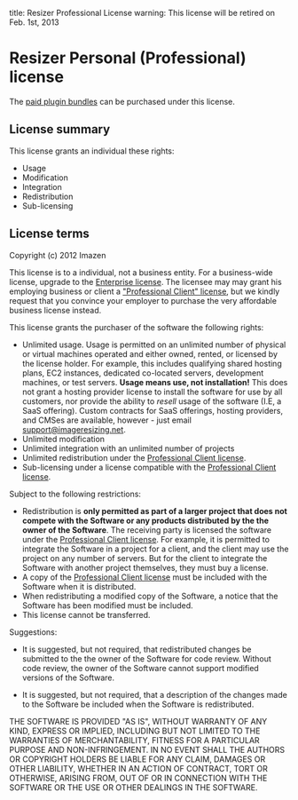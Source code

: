 title: Resizer Professional License
warning: This license will be retired on Feb. 1st, 2013

# Resizer Personal (Professional) license


The [paid plugin bundles](/plugins/bundles) can be purchased under this license. 

## License summary

This license grants an individual these rights:

 * Usage
 * Modification
 * Integration
 * Redistribution
 * Sub-licensing

## License terms

Copyright (c) 2012 Imazen

This license is to a individual, not a business entity.  For a business-wide license, upgrade to the [Enterprise license][enterprise].
The licensee may may grant his employing business or client a ["Professional Client" license][proclient], but we kindly request that you convince your employer to purchase the very affordable business license instead. 

This license grants the purchaser of the software the following rights:

 * Unlimited usage. Usage is permitted on an unlimited number of physical or virtual machines operated and either owned, rented, or licensed by the license holder. For example, this includes qualifying shared hosting plans, EC2 instances, dedicated co-located servers, development machines, or test servers. **Usage means use, not installation!** This does not grant a hosting provider license to install the software for use by all customers, nor provide the ability to *resell* usage of the software (I.E, a SaaS offering). Custom contracts for SaaS offerings, hosting providers, and CMSes are available, however - just email support@imageresizing.net.
 * Unlimited modification
 * Unlimited integration with an unlimited number of projects
 * Unlimited redistribution under the [Professional Client license][proclient].
 * Sub-licensing under a license compatible with the [Professional Client license][proclient].

Subject to the following restrictions:

 * Redistribution is **only permitted as part of a larger project that does not compete with the Software or any products distributed by the the owner of the Software**. The receiving party is licensed the software under the [Professional Client license][proclient].
  	For example, it is permitted to integrate the Software in a project for a client, and the client may use the project on any number of servers. But for the client to integrate the Software with another project themselves, they must buy  a license. 
 * A copy of the [Professional Client license][proclient] must be included with the Software when it is distributed.
 * When redistributing a modified copy of the Software, a notice that the Software has been modified must be included.
 * This license cannot be transferred.

Suggestions:

 * It is suggested, but not required, that redistributed changes be submitted to the the owner of the Software for code review. Without code review, the owner of the Software cannot support modified versions of the Software.

 * It is suggested, but not required, that a description of the changes made to the Software be included when the Software is redistributed.

THE SOFTWARE IS PROVIDED "AS IS", WITHOUT WARRANTY OF ANY KIND, EXPRESS OR
IMPLIED, INCLUDING BUT NOT LIMITED TO THE WARRANTIES OF MERCHANTABILITY,
FITNESS FOR A PARTICULAR PURPOSE AND NON-INFRINGEMENT. IN NO EVENT SHALL THE
AUTHORS OR COPYRIGHT HOLDERS BE LIABLE FOR ANY CLAIM, DAMAGES OR OTHER
LIABILITY, WHETHER IN AN ACTION OF CONTRACT, TORT OR OTHERWISE, ARISING FROM,
OUT OF OR IN CONNECTION WITH THE SOFTWARE OR THE USE OR OTHER DEALINGS IN
THE SOFTWARE.


[freedom]: /licenses/freedom  "Resizer Freedom License"
[trial]: /licenses/trial  "Resizer Trial License"
[pro]: /licenses/pro  "Resizer Professional License"
[proclient]: /licenses/proclient  "Resizer Professional Client License"
[enterprise]: /licenses/enterprise  "Resizer Enterprise License"
[oem]: /licenses/oem  "Resizer OEM License"